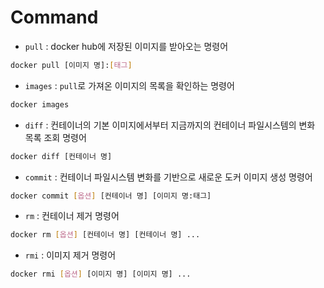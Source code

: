 # Command

- `pull` : docker hub에 저장된 이미지를 받아오는 명령어
```bash
docker pull [이미지 명]:[태그]
```

- `images` : `pull`로 가져온 이미지의 목록을 확인하는 명령어
```bash
docker images
```

- `diff` : 컨테이너의 기본 이미지에서부터 지금까지의 컨테이너 파일시스템의 변화 목록 조회 명령어
```bash
docker diff [컨테이너 명]
```

- `commit` : 컨테이너 파일시스템 변화를 기반으로 새로운 도커 이미지 생성 명령어
```bash
docker commit [옵션] [컨테이너 명] [이미지 명:태그]	
```

- `rm` : 컨테이너 제거 명령어
```bash
docker rm [옵션] [컨테이너 명] [컨테이너 명] ...
```

- `rmi` : 이미지 제거 명령어
```bash
docker rmi [옵션] [이미지 명] [이미지 명] ...
```